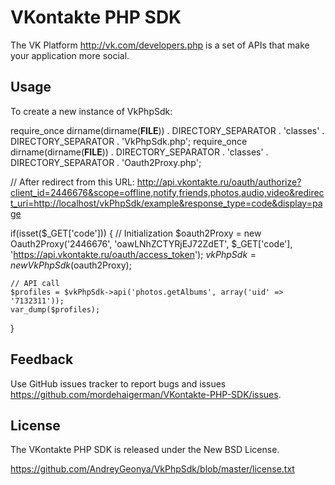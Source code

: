 VKontakte PHP SDK
=================

The VK Platform http://vk.com/developers.php is a set of APIs that make your
application more social.

Usage
-----

To create a new instance of VkPhpSdk:

require_once dirname(dirname(__FILE__)) . DIRECTORY_SEPARATOR . 'classes' . DIRECTORY_SEPARATOR . 'VkPhpSdk.php';
require_once dirname(dirname(__FILE__)) . DIRECTORY_SEPARATOR . 'classes' . DIRECTORY_SEPARATOR . 'Oauth2Proxy.php';

// After redirect from this URL: http://api.vkontakte.ru/oauth/authorize?client_id=2446676&scope=offline,notify,friends,photos,audio,video&redirect_uri=http://localhost/vkPhpSdk/example&response_type=code&display=page

if(isset($_GET['code']))
{
	// Initialization
	$oauth2Proxy = new Oauth2Proxy('2446676', 'oawLNhZCTYRjEJ72ZdET', $_GET['code'], 'https://api.vkontakte.ru/oauth/access_token');
	$vkPhpSdk = new VkPhpSdk($oauth2Proxy);
	
	// API call
	$profiles = $vkPhpSdk->api('photos.getAlbums', array('uid' => '7132311'));
	var_dump($profiles);
}

Feedback
--------

Use GitHub issues tracker to report bugs and issues
https://github.com/mordehaigerman/VKontakte-PHP-SDK/issues.

License
-------

The VKontakte PHP SDK is released under the New BSD License.

https://github.com/AndreyGeonya/VkPhpSdk/blob/master/license.txt